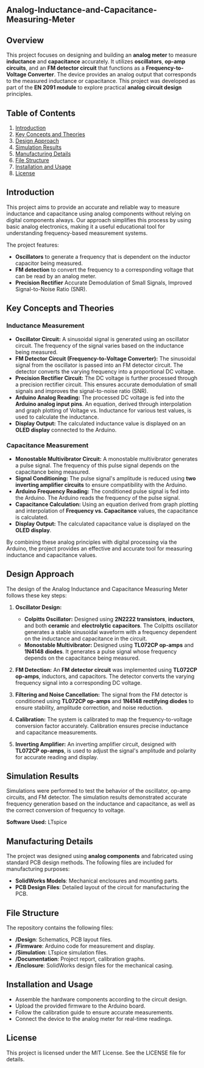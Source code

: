 ## Analog-Inductance-and-Capacitance-Measuring-Meter

## Overview
This project focuses on designing and building an **analog meter** to measure **inductance** and **capacitance** accurately. It utilizes **oscillators**, **op-amp circuits**, and an **FM detector circuit** that functions as a **Frequency-to-Voltage Converter**. The device provides an analog output that corresponds to the measured inductance or capacitance. This project was developed as part of the **EN 2091 module** to explore practical **analog circuit design** principles.

## Table of Contents
1. [Introduction](#introduction)
2. [Key Concepts and Theories](#key-concepts-and-theories)
3. [Design Approach](#design-approach)
4. [Simulation Results](#simulation-results)
5. [Manufacturing Details](#manufacturing-details)
6. [File Structure](#file-structure)
7. [Installation and Usage](#installation-and-usage)
8. [License](#license)

## Introduction
This project aims to provide an accurate and reliable way to measure inductance and capacitance using analog components without relying on digital components always. Our approach simplifies this process by using basic analog electronics, making it a useful educational tool for understanding frequency-based measurement systems.

The project features:
- **Oscillators** to generate a frequency that is dependent on the inductor capacitor being measured.
- **FM detection** to convert the frequency to a corresponding voltage that can be read by an analog meter.
- **Precision Rectifier** Accurate Demodulation of Small Signals, Improved Signal-to-Noise Ratio (SNR).

## Key Concepts and Theories

### Inductance Measurement
- **Oscillator Circuit:** A sinusoidal signal is generated using an oscillator circuit. The frequency of the signal varies based on the inductance being measured.
- **FM Detector Circuit (Frequency-to-Voltage Converter):** The sinusoidal signal from the oscillator is passed into an FM detector circuit. The detector converts the varying frequency into a proportional DC voltage.
- **Precision Rectifier Circuit:** The DC voltage is further processed through a precision rectifier circuit. This ensures accurate demodulation of small signals and improves the signal-to-noise ratio (SNR).
- **Arduino Analog Reading:** The processed DC voltage is fed into the **Arduino analog input pins**. An equation, derived through interpolation and graph plotting of Voltage vs. Inductance for various test values, is used to calculate the inductance.
- **Display Output:** The calculated inductance value is displayed on an **OLED display** connected to the Arduino.

### Capacitance Measurement
- **Monostable Multivibrator Circuit:** A monostable multivibrator generates a pulse signal. The frequency of this pulse signal depends on the capacitance being measured.
- **Signal Conditioning:** The pulse signal's amplitude is reduced using **two inverting amplifier circuits** to ensure compatibility with the Arduino.
- **Arduino Frequency Reading:** The conditioned pulse signal is fed into the Arduino. The Arduino reads the frequency of the pulse signal.
- **Capacitance Calculation:** Using an equation derived from graph plotting and interpolation of **Frequency vs. Capacitance** values, the capacitance is calculated.
- **Display Output:** The calculated capacitance value is displayed on the **OLED display**.

By combining these analog principles with digital processing via the Arduino, the project provides an effective and accurate tool for measuring inductance and capacitance values.

## Design Approach
The design of the Analog Inductance and Capacitance Measuring Meter follows these key steps:

1. **Oscillator Design:**
   - **Colpitts Oscillator:** Designed using **2N2222 transistors**, **inductors**, and both **ceramic** and **electrolytic capacitors**. The Colpitts oscillator generates a stable sinusoidal waveform with a frequency dependent on the inductance and capacitance in the circuit.
   - **Monostable Multivibrator:** Designed using **TL072CP op-amps** and **1N4148 diodes**. It generates a pulse signal whose frequency depends on the capacitance being measured.

2. **FM Detection:** An **FM detector circuit** was implemented using **TL072CP op-amps**, inductors, and capacitors. The detector converts the varying frequency signal into a corresponding DC voltage.

3. **Filtering and Noise Cancellation:** The signal from the FM detector is conditioned using **TL072CP op-amps** and **1N4148 rectifying diodes** to ensure stability, amplitude correction, and noise reduction.

4. **Calibration:** The system is calibrated to map the frequency-to-voltage conversion factor accurately. Calibration ensures precise inductance and capacitance measurements.

5. **Inverting Amplifier:** An inverting amplifier circuit, designed with **TL072CP op-amps**, is used to adjust the signal's amplitude and polarity for accurate reading and display.

## Simulation Results
Simulations were performed to test the behavior of the oscillator, op-amp circuits, and FM detector. The simulation results demonstrated accurate frequency generation based on the inductance and capacitance, as well as the correct conversion of frequency to voltage.

**Software Used:** LTspice

## Manufacturing Details
The project was designed using **analog components** and fabricated using standard PCB design methods. The following files are included for manufacturing purposes:

- **SolidWorks Models**: Mechanical enclosures and mounting parts.
- **PCB Design Files**: Detailed layout of the circuit for manufacturing the PCB.

## File Structure
The repository contains the following files:
- **/Design**: Schematics, PCB layout files.
- **/Firmware**: Arduino code for measurement and display.
- **/Simulation**: LTspice simulation files.
- **/Documentation**: Project report, calibration graphs.
- **/Enclosure**: SolidWorks design files for the mechanical casing.

## Installation and Usage
- Assemble the hardware components according to the circuit design.
- Upload the provided firmware to the Arduino board.
- Follow the calibration guide to ensure accurate measurements.
- Connect the device to the analog meter for real-time readings.

## License
This project is licensed under the MIT License. See the LICENSE file for details.

